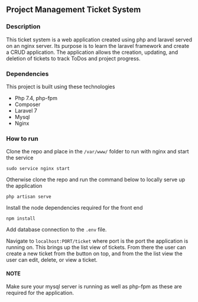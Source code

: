 ## Project Management Ticket System

### Description
This ticket system is a web application created using php and laravel served on an nginx server. Its purpose is to learn the laravel framework and 
create a CRUD application. The application allows the creation, updating, and deletion of tickets to track ToDos and project progress.

### Dependencies
This project is built using these technologies
* Php 7.4, php-fpm
* Composer
* Laravel 7
* Mysql
* Nginx

### How to run
Clone the repo and place in the `/var/www/` folder to run with nginx and start the service
```
sudo service nginx start
```
Otherwise clone the repo and run the command below to locally serve up the application
```
php artisan serve
```

Install the node dependencies required for the front end
```
npm install
```

Add database connection to the `.env` file.

Navigate to `localhost:PORT/ticket` where port is the port the application is running on. This brings up the list view of tickets.
From there the user can create a new ticket from the button on top, and  from the the list view the user can edit, delete, or view a ticket.

#### NOTE
Make sure your mysql server is running as well as php-fpm as these are required for the application.